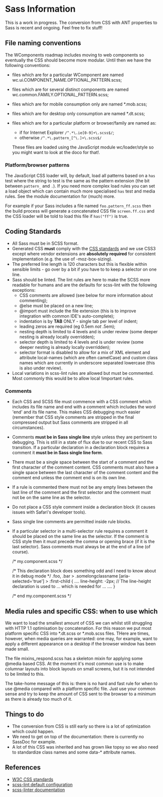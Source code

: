 # Sass Information

This is a work in progress. The conversion from CSS with ANT properties to Sass is recent and ongoing. Feel free to fix
stuff!

## File naming conventions

The WComponents roadmap includes moving to web components so eventually the CSS should become more modular. Until then
we have the following conventions:

* files which are for a particular WComponent are named wc.ui.COMPONENT_NAME.OPTIONAL_PATTERN.scss;

* files which are for several distinct components are named wc.common.FAMILY.OPTIONAL_PATTERN.scss;

* files which are for mobile consumption only are named \*.mob.scss;

* files which are for desktop only consumption are named \*.dt.scss;

* files which are for a particular platform or browser/family are named as:
    * if for Internet Explorer `/^.*\.ie[0-9]+\.scss$/`;
    * otherwise `/^.*\.pattern_[^\.]+\.scss$/`

    These files are loaded using the JavaScript module wc/loader/style so you might want to look at the doco for that!.

### Platform/browser patterns

The JavaScript CSS loader will, by default, load all patterns based on a `has` test where the string to test is the same
as the pattern extension (the bit between `pattern_` and `.`). If you need more complex load rules you can set a load
object which can contain much more specialised `has` test and media rules. See the module documentation for (much) more.

For example if your Sass includes a file named `foo.pattern_ff.scss` then the build process will generate a concatenated
CSS file `screen.ff.css` and the CSS loader will be told to load this file if `has("ff")` is true.

## Coding Standards

* All Sass must be in SCSS format.
* Generated CSS **must** comply with the [CSS standards](http://www.w3.org/Style/CSS/) and we use CSS3 except where
  vendor extensions are **absolutely required** for consistent implementation (e.g. the use of -moz-box-sizing).
* The preferred line length is 120 characters but this is flexible within sensible limits - go over by a bit if you have
  to to keep a selector on one line.
* Sass should be linted. The lint rules are here to make the SCSS more readable for humans and are the defaults for
  scss-lint with the following exceptions:
    * CSS comments are allowed (see below for more information about commenting);
    * @else must be placed on a new line;
    * @import must include the file extension (this is to improve integration with common IDE's auto-complete);
    * indentation is by **TAB** ONLY - single tab per level of indent;
    * leading zeros are required (eg 0.5em _not_ .5em);
    * nesting depth is limited to 4 levels and is under review (some deeper nesting is already locally overridden);
    * selector depth is limited to 4 levels and is under review (some deeper nesting is already locally overridden);
    * selector format is disabled to allow for a mix of XML element and attribute local-names (which are often
      camelCase) and custom class names which are currently in underscore separated lowercase (this is also under
      review).
* Local variations in scss-lint rules are allowed but must be commented. Most commonly this would be to allow local
  !important rules.

### Comments
* Each CSS and SCSS file must commence with a CSS comment which includes its file name and end with a comment which
  includes the word 'end' and its file name. This makes CSS debugging much easier (remember that CSS style comments are
  stripped in the final compressed output but Sass comments are stripped in all circumstances).
* Comments **must be in Sass single line** style unless they are pertinent to debugging. This is still in a state of
  flux due to our recent CSS to Sass transition. If a particular declaration in a declaration block requires a comment
  it **must be in Sass single line form**.
* There must be a single space between the start of a comment and the first character of the comment content. CSS
  comments must also have a single space between the last character of the comment content and the comment end unless
  the comment end is on its own line.
* If a rule is commented there must not be any empty lines between the last line of the comment and the first selector
  and the comment must not be on the same line as the selector.
* Do not place a CSS style comment inside a declaration block (it causes issues with Safari's developer tools).
* Sass single line comments are permitted inside rule blocks.
* If a particular selector in a multi-selector rule requires a comment it should be placed on the same line as the
  selector. If the comment is CSS style then it must precede the comma or opening brace (if it is the last selector).
  Sass comments must always be at the end of a line (of course).


    /* my.component.scss */

    /* This declaration block does something odd and I need to know about it in debug mode */
    .foo,
    .bar > .somelongclassname [aria-selected='true'] > :first-child {
        ....
        line-height: -2px; // The line-height declaration is used to ... which is needed for ...
        ....
    }

    /* end my.component.scss */

## Media rules and specific CSS: when to use which

We want to load the smallest amount of CSS we can whilst still struggling with HTTP 1.1 optimisation by concatenation.
For this reason we put most platform specific CSS into \*.dt.scss or \*.mob.scss files. THere are times, however, when
media queries are warranted: one may, for example, want to apply a different appearance on a desktop if the browser
window has been made small.

The file mixins_respond.scss has a skeleton mixin for applying some @media based CSS. At the moment it's most common use
is to make columnar layouts into block layouts on small screens, but it is not intended to be limited to this.

The take-home message of this is: there is no hard and fast rule for when to use @media compared with a platform
specific file. Just use your common sense and try to keep the amount of CSS sent to the browser to a minimum as there is
already too much of it.

## Things to do

* The conversion from CSS is still early so there is a lot of optimization which could happen.
* We need to get on top of the documentation: there is currently no SassDoc for example.
* A lot of this CSS was inherited and has grown like topsy so we also need to standardize class names and some data-*
  attribute names.

## References

* [W3C CSS standards](http://www.w3.org/Style/CSS/)
* [scss-lint default configuration](https://github.com/brigade/scss-lint/blob/master/config/default.yml)
* [scss-linter documentation](https://github.com/brigade/scss-lint/blob/master/lib/scss_lint/linter/README.md)